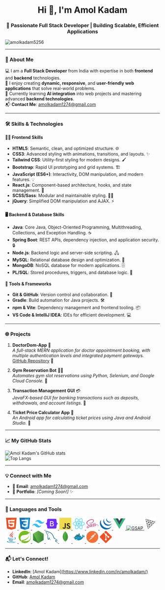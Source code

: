 <h1 align="center">Hi 👋, I'm Amol Kadam</h1>
<h3 align="center">🚀 Passionate Full Stack Developer | Building Scalable, Efficient Applications</h3>

<p align="left"> 
  <img src="https://komarev.com/ghpvc/?username=amolkadam5256&label=Profile%20views&color=0e75b6&style=flat" alt="amolkadam5256" />
</p>

---

### 🌟 About Me   
💻 I am a **Full Stack Developer** from India with expertise in both **frontend** and **backend** technologies.  
🎯 I enjoy creating **dynamic, responsive**, and **user-friendly web applications** that solve real-world problems.  
🌱 Currently learning **AI integration** into web projects and mastering advanced **backend technologies**.  
📬 **Contact Me**: [amolkadam1274@gmail.com](mailto:amolkadam1274@gmail.com)

---

### 🛠️ Skills & Technologies

#### 👨‍💻 Frontend Skills
- **HTML5**: Semantic, clean, and optimized structure. 🌐
- **CSS3**: Advanced styling with animations, transitions, and layouts. ✨
- **Tailwind CSS**: Utility-first styling for modern designs. 🖌️
- **Bootstrap**: Rapid UI prototyping and grid systems. 🏗️
- **JavaScript (ES6+)**: Interactivity, DOM manipulation, and modern features. 💡
- **React.js**: Component-based architecture, hooks, and state management. 🔄
- **SCSS/Sass**: Modular and maintainable styling. 🧑‍💻
- **jQuery**: Simplified DOM manipulation and AJAX. ⚡

#### 🖥️ Backend & Database Skills
- **Java**: Core Java, Object-Oriented Programming, Multithreading, Collections, and Exception Handling. ☕
- **Spring Boot**: REST APIs, dependency injection, and application security. 🔒
- **Node.js**: Backend logic and server-side scripting. 🖧
- **MySQL**: Relational database design and optimization. 💾
- **MongoDB**: NoSQL database for modern applications. 🗄️
- **PL/SQL**: Stored procedures, triggers, and database logic. 🔐

#### 🧰 Tools & Frameworks
- **Git & GitHub**: Version control and collaboration. 🔄
- **Gradle**: Build automation for Java projects. 🛠️
- **npm & Vite**: Dependency management and frontend tooling. 📦
- **VS Code & IntelliJ IDEA**: IDEs for efficient development. 💻

---

### 🌐 Projects  
1. **DoctorDom-App** 🌟  
   *A full-stack MERN application for doctor appointment booking, with multiple authentication levels and integrated payment gateways.*  
   [GitHub Repository](https://github.com/amolkadam5256/DoctorDom-App) 📅

2. **Gym Reservation Bot** 🏋️‍♂️  
   *Automates gym slot reservations using Python, Selenium, and Google Cloud Console.* 🤖

3. **Transaction Management GUI** 💳  
   *JavaFX-based GUI for banking transactions such as deposits, withdrawals, and account listings.* 🏦

4. **Ticket Price Calculator App** 🎫  
   *An Android app for calculating ticket prices using Java and Android Studio.* 📱

---

### 📈 My GitHub Stats

![Amol Kadam's GitHub stats](https://github-readme-stats.vercel.app/api?username=amolkadam5256&show_icons=true&theme=radical)  
![Top Langs](https://github-readme-stats.vercel.app/api/top-langs/?username=amolkadam5256&layout=compact&theme=radical)

---

### 💡 Connect with Me  
- 📧 **Email**: [amolkadam1274@gmail.com](mailto:amolkadam1274@gmail.com)  
- 💼 **Portfolio**: *[Coming Soon!]* ✨  

---

### 🔧 Languages and Tools  
<p align="left">  
  <!-- Frontend Skills -->
  <a href="https://developer.mozilla.org/en-US/docs/Web/HTML" target="_blank" rel="noreferrer">
    <img src="https://raw.githubusercontent.com/devicons/devicon/master/icons/html5/html5-original.svg" alt="HTML5" width="40" height="40"/>
  </a>  
  <a href="https://developer.mozilla.org/en-US/docs/Web/CSS" target="_blank" rel="noreferrer">
    <img src="https://raw.githubusercontent.com/devicons/devicon/master/icons/css3/css3-original.svg" alt="CSS3" width="40" height="40"/>
  </a>  
  <a href="https://tailwindcss.com/" target="_blank" rel="noreferrer">
    <img src="https://raw.githubusercontent.com/devicons/devicon/master/icons/tailwindcss/tailwindcss-plain.svg" alt="Tailwind CSS" width="40" height="40"/>
  </a>  
  <a href="https://getbootstrap.com/" target="_blank" rel="noreferrer">
    <img src="https://raw.githubusercontent.com/devicons/devicon/master/icons/bootstrap/bootstrap-plain.svg" alt="Bootstrap" width="40" height="40"/>
  </a>  
  <a href="https://developer.mozilla.org/en-US/docs/Web/JavaScript" target="_blank" rel="noreferrer">
    <img src="https://raw.githubusercontent.com/devicons/devicon/master/icons/javascript/javascript-original.svg" alt="JavaScript" width="40" height="40"/>
  </a>  
  <a href="https://reactjs.org/" target="_blank" rel="noreferrer">
    <img src="https://raw.githubusercontent.com/devicons/devicon/master/icons/react/react-original.svg" alt="React.js" width="40" height="40"/>
  </a>  
  <a href="https://sass-lang.com/" target="_blank" rel="noreferrer">
    <img src="https://raw.githubusercontent.com/devicons/devicon/master/icons/sass/sass-original.svg" alt="Sass" width="40" height="40"/>
  </a>  
  <a href="https://jquery.com/" target="_blank" rel="noreferrer">
    <img src="https://raw.githubusercontent.com/devicons/devicon/master/icons/jquery/jquery-original.svg" alt="jQuery" width="40" height="40"/>
  </a>  
  <a href="https://vuejs.org/" target="_blank" rel="noreferrer">
    <img src="https://raw.githubusercontent.com/devicons/devicon/master/icons/vuejs/vuejs-original.svg" alt="Vue.js" width="40" height="40"/>
  </a>  
  <a href="https://greensock.com/gsap/" target="_blank" rel="noreferrer">
    <img src="https://raw.githubusercontent.com/devicons/devicon/master/icons/gsap/gsap-original.svg" alt="GSAP" width="40" height="40"/>
  </a>  
  <a href="https://threejs.org/" target="_blank" rel="noreferrer">
    <img src="https://raw.githubusercontent.com/devicons/devicon/master/icons/threejs/threejs-original.svg" alt="Three.js" width="40" height="40"/>
  </a>  

  <!-- Backend & Database Skills -->
  <a href="https://www.java.com" target="_blank" rel="noreferrer">
    <img src="https://raw.githubusercontent.com/devicons/devicon/master/icons/java/java-original.svg" alt="Java" width="40" height="40"/>
  </a>  
  <a href="https://spring.io/projects/spring-boot" target="_blank" rel="noreferrer">
    <img src="https://raw.githubusercontent.com/devicons/devicon/master/icons/spring/spring-original.svg" alt="Spring Boot" width="40" height="40"/>
  </a>  
  <a href="https://nodejs.org/en/" target="_blank" rel="noreferrer">
    <img src="https://raw.githubusercontent.com/devicons/devicon/master/icons/nodejs/nodejs-original.svg" alt="Node.js" width="40" height="40"/>
  </a>  
  <a href="https://www.mysql.com/" target="_blank" rel="noreferrer">
    <img src="https://raw.githubusercontent.com/devicons/devicon/master/icons/mysql/mysql-original.svg" alt="MySQL" width="40" height="40"/>
  </a>  
  <a href="https://www.mongodb.com/" target="_blank" rel="noreferrer">
    <img src="https://raw.githubusercontent.com/devicons/devicon/master/icons/mongodb/mongodb-original.svg" alt="MongoDB" width="40" height="40"/>
  </a>  

  <!-- Tools & Frameworks -->
  <a href="https://www.docker.com/" target="_blank" rel="noreferrer">
    <img src="https://raw.githubusercontent.com/devicons/devicon/master/icons/docker/docker-original.svg" alt="Docker" width="40" height="40"/>
  </a>  
  <a href="https://www.postman.com/" target="_blank" rel="noreferrer">
    <img src="https://raw.githubusercontent.com/devicons/devicon/master/icons/postman/postman-original.svg" alt="Postman" width="40" height="40"/>
  </a>  
  <a href="https://git-scm.com/" target="_blank" rel="noreferrer">
    <img src="https://raw.githubusercontent.com/devicons/devicon/master/icons/git/git-original.svg" alt="Git" width="40" height="40"/>
  </a>  
</p>

---

### 📬 Let's Connect!
- **LinkedIn**: [Amol Kadam][(https://www.linkedin.com/in/amolkadam/) ](https://www.linkedin.com/in/amolkadam77/) 
- **GitHub**: [Amol Kadam](https://github.com/amolkadam5256)  
- **Email**: [amolkadam1274@gmail.com](mailto:amolkadam1274@gmail.com)  
